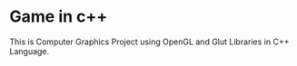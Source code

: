 # Game in c++ 
This is Computer Graphics Project using  OpenGL and Glut Libraries in C++ Language. 
